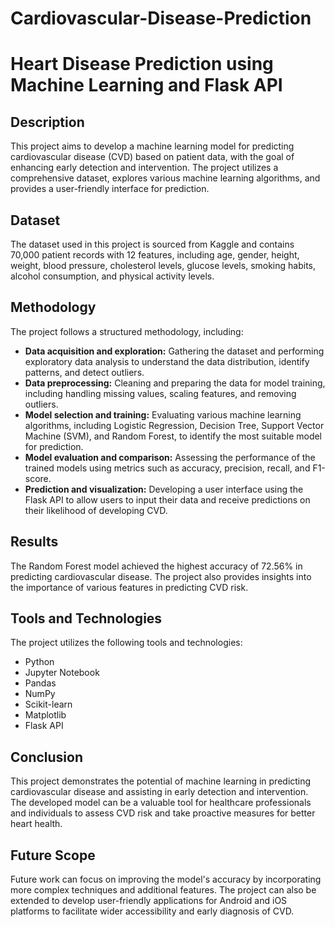 # Cardiovascular-Disease-Prediction
# Heart Disease Prediction using Machine Learning and Flask API

## Description
This project aims to develop a machine learning model for predicting cardiovascular disease (CVD) based on patient data, with the goal of enhancing early detection and intervention. The project utilizes a comprehensive dataset, explores various machine learning algorithms, and provides a user-friendly interface for prediction. 

## Dataset
The dataset used in this project is sourced from Kaggle and contains 70,000 patient records with 12 features, including age, gender, height, weight, blood pressure, cholesterol levels, glucose levels, smoking habits, alcohol consumption, and physical activity levels. 

## Methodology
The project follows a structured methodology, including:

* **Data acquisition and exploration:** Gathering the dataset and performing exploratory data analysis to understand the data distribution, identify patterns, and detect outliers. 
* **Data preprocessing:** Cleaning and preparing the data for model training, including handling missing values, scaling features, and removing outliers. 
* **Model selection and training:** Evaluating various machine learning algorithms, including Logistic Regression, Decision Tree, Support Vector Machine (SVM), and Random Forest, to identify the most suitable model for prediction. 
* **Model evaluation and comparison:** Assessing the performance of the trained models using metrics such as accuracy, precision, recall, and F1-score. 
* **Prediction and visualization:** Developing a user interface using the Flask API to allow users to input their data and receive predictions on their likelihood of developing CVD. 

## Results
The Random Forest model achieved the highest accuracy of 72.56% in predicting cardiovascular disease. The project also provides insights into the importance of various features in predicting CVD risk. 

## Tools and Technologies
The project utilizes the following tools and technologies:

* Python 
* Jupyter Notebook 
* Pandas 
* NumPy 
* Scikit-learn
* Matplotlib
* Flask API

## Conclusion
This project demonstrates the potential of machine learning in predicting cardiovascular disease and assisting in early detection and intervention. The developed model can be a valuable tool for healthcare professionals and individuals to assess CVD risk and take proactive measures for better heart health. 

## Future Scope
Future work can focus on improving the model's accuracy by incorporating more complex techniques and additional features. The project can also be extended to develop user-friendly applications for Android and iOS platforms to facilitate wider accessibility and early diagnosis of CVD.